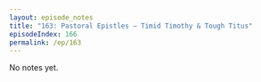 ```yaml
---
layout: episode_notes
title: "163: Pastoral Epistles — Timid Timothy & Tough Titus"
episodeIndex: 166
permalink: /ep/163
---
```

No notes yet.
